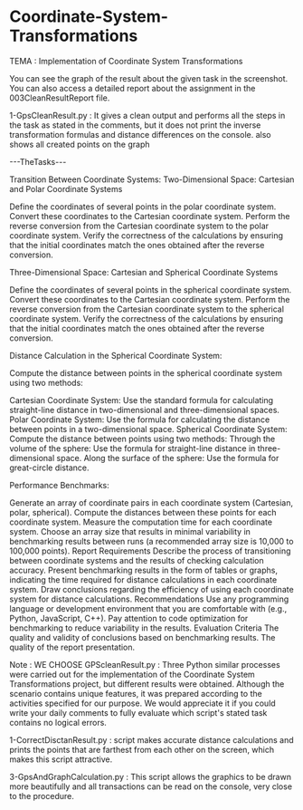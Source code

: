 # Coordinate-System-Transformations

TEMA : Implementation of Coordinate System Transformations

 You can see the graph of the result about the given task in the screenshot. You can also access a detailed report about the assignment in the 003CleanResultReport file.
 
 1-GpsCleanResult.py : It gives a clean output and performs all the steps in the task as stated in the comments, but it does not print the inverse transformation formulas and distance differences on the console. also shows all created points on the graph
 
 ---TheTasks---
 
Transition Between Coordinate Systems:
Two-Dimensional Space: Cartesian and Polar Coordinate Systems

Define the coordinates of several points in the polar coordinate system.
Convert these coordinates to the Cartesian coordinate system.
Perform the reverse conversion from the Cartesian coordinate system to the polar coordinate system.
Verify the correctness of the calculations by ensuring that the initial coordinates match the ones obtained after the reverse conversion.

Three-Dimensional Space: Cartesian and Spherical Coordinate Systems

Define the coordinates of several points in the spherical coordinate system.
Convert these coordinates to the Cartesian coordinate system.
Perform the reverse conversion from the Cartesian coordinate system to the spherical coordinate system.
Verify the correctness of the calculations by ensuring that the initial coordinates match the ones obtained after the reverse conversion.

Distance Calculation in the Spherical Coordinate System:

Compute the distance between points in the spherical coordinate system using two methods:

Cartesian Coordinate System: Use the standard formula for calculating straight-line distance in two-dimensional and three-dimensional spaces.
Polar Coordinate System: Use the formula for calculating the distance between points in a two-dimensional space.
Spherical Coordinate System: Compute the distance between points using two methods:
Through the volume of the sphere: Use the formula for straight-line distance in three-dimensional space.
Along the surface of the sphere: Use the formula for great-circle distance.

Performance Benchmarks:

Generate an array of coordinate pairs in each coordinate system (Cartesian, polar, spherical).
Compute the distances between these points for each coordinate system.
Measure the computation time for each coordinate system.
Choose an array size that results in minimal variability in benchmarking results between runs (a recommended array size is 10,000 to 100,000 points).
Report Requirements
Describe the process of transitioning between coordinate systems and the results of checking calculation accuracy.
Present benchmarking results in the form of tables or graphs, indicating the time required for distance calculations in each coordinate system.
Draw conclusions regarding the efficiency of using each coordinate system for distance calculations.
Recommendations
Use any programming language or development environment that you are comfortable with (e.g., Python, JavaScript, C++).
Pay attention to code optimization for benchmarking to reduce variability in the results.
Evaluation Criteria
The quality and validity of conclusions based on benchmarking results.
The quality of the report presentation.

Note : WE CHOOSE GPScleanResult.py  : Three Python similar processes were carried out for the implementation of the Coordinate System Transformations project, but different results were obtained. Although the scenario contains unique features, it was prepared according to the activities specified for our purpose. We would appreciate it if you could write your daily comments to fully evaluate which script's stated task contains no logical errors.
 
 1-CorrectDisctanResult.py : script makes accurate distance calculations and prints the points that are farthest from each other on the screen, which makes this script attractive.
  
 3-GpsAndGraphCalculation.py : This script allows the graphics to be drawn more beautifully and all transactions can be read on the console, very close to the procedure.
 
